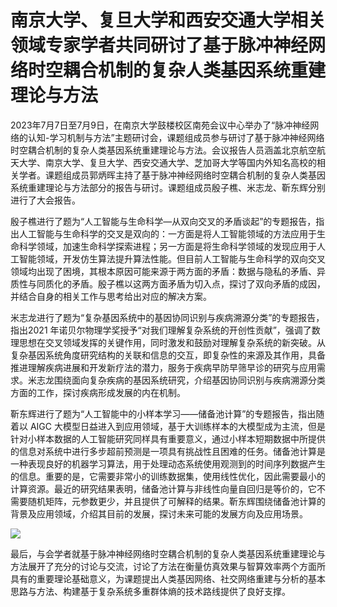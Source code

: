 # 南京大学、复旦大学和西安交通大学相关领域专家学者共同研讨了基于脉冲神经网络时空耦合机制的复杂人类基因系统重建理论与方法

2023年7月7日至7月9日，在南京大学鼓楼校区南苑会议中心举办了“脉冲神经网络的认知-学习机制与方法”主题研讨会，课题组成员参与研讨了基于脉冲神经网络时空耦合机制的复杂人类基因系统重建理论与方法。会议报告人员涵盖北京航空航天大学、南京大学、复旦大学、西安交通大学、芝加哥大学等国内外知名高校的相关学者。课题组成员郭炳晖主持了基于脉冲神经网络时空耦合机制的复杂人类基因系统重建理论与方法部分的报告与研讨。课题组成员殷子樵、米志龙、靳东辉分别进行了大会报告。

殷子樵进行了题为“人工智能与生命科学—从双向交叉的矛盾谈起”的专题报告，指出人工智能与生命科学的交叉是双向的：一方面是将人工智能领域的方法应用于生命科学领域，加速生命科学探索进程；另一方面是将生命科学领域的发现应用于人工智能领域，开发仿生算法提升算法性能。但目前人工智能与生命科学的双向交叉领域均出现了困境，其根本原因可能来源于两方面的矛盾：数据与隐私的矛盾、异质性与同质化的矛盾。殷子樵以这两方面矛盾为切入点，探讨了双向矛盾的成因，并结合自身的相关工作与思考给出对应的解决方案。

米志龙进行了题为“复杂基因系统中的基因协同识别与疾病溯源分类”的专题报告，指出2021 年诺贝尔物理学奖授予“对我们理解复杂系统的开创性贡献”，强调了数理思想在交叉领域发挥的关键作用，同时激发和鼓励对理解复杂系统的新突破。从复杂基因系统角度研究结构的关联和信息的交互，即复杂性的来源及其作用，具备推进理解疾病进展和开发新疗法的潜力，服务于疾病早防早筛早诊的研究与应用需求。米志龙围绕面向复杂疾病的基因系统研究，介绍基因协同识别与疾病溯源分类方面的工作，探讨疾病形成发展的内在机制。

靳东辉进行了题为“人工智能中的小样本学习——储备池计算”的专题报告，指出随着以 AIGC 大模型日益进入到应用领域，基于大训练样本的大模型成为主流，但是针对小样本数据的人工智能研究同样具有重要意义，通过小样本短期数据中所提供的信息对系统中进行多步超前预测是一项具有挑战性且困难的任务。储备池计算是一种表现良好的机器学习算法，用于处理动态系统使用观测到的时间序列数据产生的信息。重要的是，它需要非常小的训练数据集，使用线性优化，因此需要最小的计算资源。最近的研究结果表明，储备池计算与非线性向量自回归是等价的，它不需要随机矩阵，元参数更少，并且提供了可解释的结果。靳东辉围绕储备池计算的背景及应用领域，介绍其目前的发展，探讨未来可能的发展方向及应用场景。

![](https://pic.imgdb.cn/item/65f121089f345e8d03c202ba.png)

最后，与会学者就基于脉冲神经网络时空耦合机制的复杂人类基因系统重建理论与方法展开了充分的讨论与交流，讨论了方法在衡量仿真效果与智算效率两个方面所具有的重要理论基础意义，为课题提出人类基因网络、社交网络重建与分析的基本思路与方法、构建基于复杂系统多重群体熵的技术路线提供了良好支撑。

